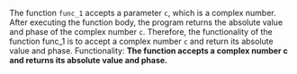 The function `func_1` accepts a parameter `c`, which is a complex number. After executing the function body, the program returns the absolute value and phase of the complex number `c`. Therefore, the functionality of the function func_1 is to accept a complex number `c` and return its absolute value and phase. 
Functionality: **The function accepts a complex number c and returns its absolute value and phase.**